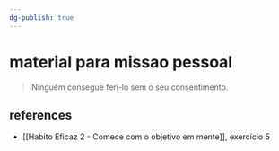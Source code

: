 ```yaml
---
dg-publish: true
---
```

# material para missao pessoal

> Ninguém consegue feri-lo sem o seu consentimento.



## references

- [[Habito Eficaz 2 - Comece com o objetivo em mente]], exercício 5